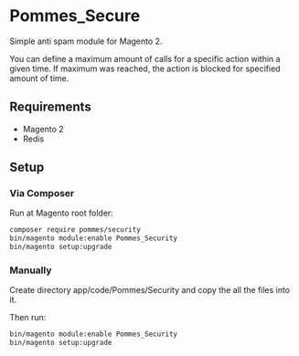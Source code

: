 # Pommes_Secure

Simple anti spam module for Magento 2.

You can define a maximum amount of calls for a specific action within a given time.
If maximum was reached, the action is blocked for specified amount of time.

## Requirements

- Magento 2
- Redis

## Setup

### Via Composer

Run at Magento root folder:

```bash
composer require pommes/security
bin/magento module:enable Pommes_Security
bin/magento setup:upgrade
```

### Manually

Create directory app/code/Pommes/Security and copy the all the files into it.

Then run:

```bash
bin/magento module:enable Pommes_Security
bin/magento setup:upgrade
```
